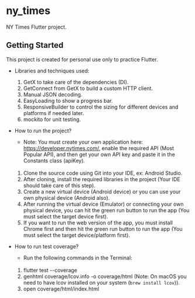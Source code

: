 # ny_times

NY Times Flutter project.

## Getting Started

This project is created for personal use only to practice Flutter.

* Libraries and techniques used:
  1. GetX to take care of the dependencies (DI).
  2. GetConnect from GetX to build a custom HTTP client.
  3. Manual JSON decoding.
  4. EasyLoading to show a progress bar.
  5. ResponsiveBuilder to control the sizing for different devices and platforms if needed later.
  6. mockito for unit testing.

* How to run the project?
  - Note: You must create your own application here: https://developer.nytimes.com/, enable the required API (Most Popular API), and then get your own API key and paste it in the Constants class (apiKey).<br><br>
  
  1. Clone the source code using Git into your IDE, ex: Android Studio.
  2. After cloning, install the required libraries in the project (Your IDE should take care of this step).
  3. Create a new virtual device (Android device) or you can use your own physical device (Android also).
  4. After running the virtual device (Emulator) or connecting your own physical device, you can hit the green run button to run the app (You must select the target device first).
  5. If you want to run the web version of the app, you must install Chrome first and then hit the green run button to run the app (You must select the target device/platform first).

* How to run test coverage?
  - Run the following commands in the Terminal:<br><br>
  
  1. flutter test --coverage
  2. genhtml coverage/lcov.info -o coverage/html (Note: On macOS you need to have lcov installed on your system (`brew install lcov`)).
  3. open coverage/html/index.html